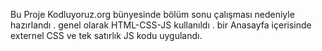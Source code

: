 Bu Proje Kodluyoruz.org bünyesinde bölüm sonu çalışması nedeniyle hazırlandı .
genel olarak HTML-CSS-JS kullanıldı . 
bir Anasayfa içerisinde externel CSS ve tek satırlık JS kodu uygulandı.
